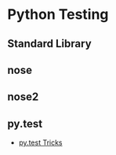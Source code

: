 Python Testing
==============

Standard Library
----------------

nose
----

nose2
-----

py.test
-------

 - [py.test Tricks](http://hackebrot.github.io/pytest-tricks/)
